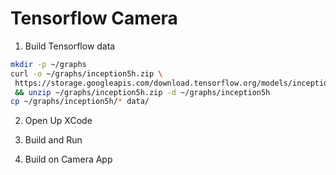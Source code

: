 # Tensorflow Camera

1. Build Tensorflow data

```bash
mkdir -p ~/graphs
curl -o ~/graphs/inception5h.zip \
 https://storage.googleapis.com/download.tensorflow.org/models/inception5h.zip \
 && unzip ~/graphs/inception5h.zip -d ~/graphs/inception5h
cp ~/graphs/inception5h/* data/
```

2. Open Up XCode

3. Build and Run

4. Build on Camera App
